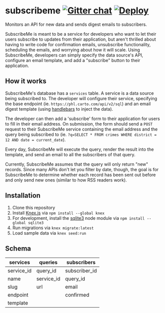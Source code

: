 # subscribeme [![Gitter chat](https://badges.gitter.im/gitterHQ/gitter.png)](https://gitter.im/subscribeme/Lobby) [![Deploy](https://www.herokucdn.com/deploy/button.svg)](https://heroku.com/deploy)
Monitors an API for new data and sends digest emails to subscribers.

SubscribeMe is meant to be a service for developers who want to let their users
subscribe to updates from their application, but aren't thrilled about having to
write code for confirmation emails, unsubscribe functionality, scheduling the
emails, and worrying about how it will scale. Using SubscribeMe, developers can
simply specify the data source's API, configure an email template, and add a
"subscribe" button to their application.

## How it works
SubscribeMe's database has a `services` table. A service is a data source being
subscribed to. The developer will configure their service, specifying the
base endpoint (ie. `https://phl.carto.com/api/v2/sql`) and an email digest template
(using [handlebars](http://handlebarsjs.com/) to inject the data).

The developer can then add a 'subscribe' form to their application for users to
fill in their email address. On submission, the form should send a `POST`
request to their SubscribeMe service containing the email address and the query
being subscribed to (ie. `?q=SELECT * FROM crimes WHERE district = 12 AND date =
current_date`).

Every day, SubscribeMe will execute the query, render the result into the
template, and send an email to all the subscribers of that query.

Currently, SubscribeMe assumes that the query will only return "new" records.
Since many APIs don't let you filter by date, though, the goal is for
SubscribeMe to determine whether each record has been sent out before and only
send new ones (similar to how RSS readers work).

## Installation
1. Clone this repository
2. Install [Knex.js](http://knexjs.org/) via `npm install --global knex`
3. For development, install the [sqlite3](https://www.npmjs.com/package/sqlite3)
node module via `npm install --global sqlite3`
4. Run migrations via `knex migrate:latest`
5. Load sample data via `knex seed:run`

## Schema

services    | queries       | subscribers
------------|---------------|------------
service_id  | query_id      | subscriber_id
name        | service_id    | query_id
slug        | url           | email
endpoint    |               | confirmed
template    |               |
